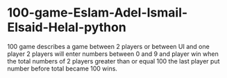 # 100-game-Eslam-Adel-Ismail-Elsaid-Helal-python
100 game describes a game between 2 players or between UI and one player 
2 players will enter numbers between 0 and 9 and player win when the total numbers of 2 players greater than or equal 100 the last player put number before total became 100 wins.
